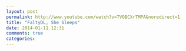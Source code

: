 ```yaml
---
layout: post
permalink: http://www.youtube.com/watch?v=TVOBCXrTMPA&noredirect=1
title: "FaltyDL, She Sleeps"
date: 2014-01-11 12:31
comments: true
categories: 
---
```

